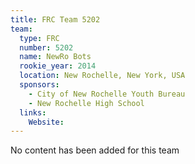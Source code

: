 ```yaml
---
title: FRC Team 5202
team:
  type: FRC
  number: 5202
  name: NewRo Bots
  rookie_year: 2014
  location: New Rochelle, New York, USA
  sponsors:
    - City of New Rochelle Youth Bureau
    - New Rochelle High School
  links:
    Website: 
---
```

No content has been added for this team